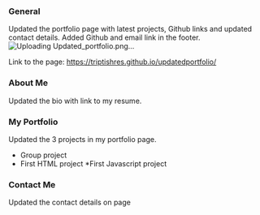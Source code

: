 

### General

Updated the portfolio page with latest projects, Github links and updated contact details. Added Github and email link in the footer. 
![Uploading Updated_portfolio.png…]()

Link to the page: https://triptishres.github.io/updatedportfolio/

### About Me
Updated the bio with link to my resume.   

### My Portfolio
Updated the 3 projects in my portfolio page. 
* Group project
* First HTML project
*First Javascript project

### Contact Me
Updated the contact details on page